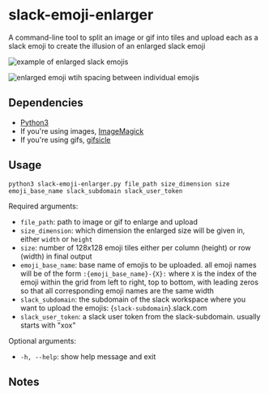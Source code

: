 # slack-emoji-enlarger

A command-line tool to split an image or gif into tiles and upload each as a slack emoji to create the illusion of an enlarged slack emoji

![example of enlarged slack emojis](https://user-images.githubusercontent.com/18149939/91142815-77996c80-e67f-11ea-87ec-08996111848a.png)

![enlarged emoji wtih spacing between individual emojis](https://user-images.githubusercontent.com/18149939/91142862-8f70f080-e67f-11ea-9fcd-7a24ee56aa3d.png)

## Dependencies

- [Python3](https://www.python.org/downloads/)
- If you're using images, [ImageMagick](https://imagemagick.org/script/download.php)
- If you're using gifs, [gifsicle](https://www.lcdf.org/gifsicle/)

## Usage
`python3 slack-emoji-enlarger.py file_path size_dimension size emoji_base_name slack_subdomain slack_user_token`

Required arguments:
- `file_path`: path to image or gif to enlarge and upload
- `size_dimension`: which dimension the enlarged size will be given in, either `width` or `height`
- `size`: number of 128x128 emoji tiles either per column (height) or row (width) in final output
- `emoji_base_name`: base name of emojis to be uploaded. all emoji names will be of the form `:{emoji_base_name}-{X}:` where `X` is the index of the emoji within the grid from left to right, top to bottom, with leading zeros so that all corresponding emoji names are the same width
- `slack_subdomain`: the subdomain of the slack workspace where you want to upload the emojis: {`slack-subdomain`}.slack.com
- `slack_user_token`:  a slack user token from the slack-subdomain. usually starts with "xox"

Optional arguments:
- `-h, --help`: show help message and exit

## Notes
